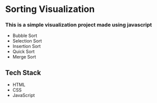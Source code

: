 # Sorting Visualization
### This is a simple visualization project made using javascript 
- Bubble Sort 
- Selection Sort
- Insertion Sort
- Quick Sort
- Merge Sort

## Tech Stack
- HTML
- CSS
- JavaScript
